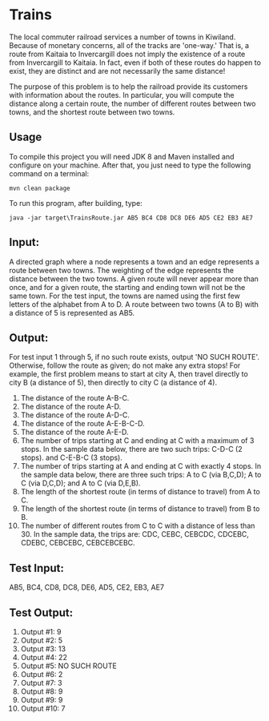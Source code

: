 # Trains

The local commuter railroad services a number of towns in Kiwiland.  Because of monetary concerns, all of the tracks are 'one-way.'  That is, a route from Kaitaia to Invercargill does not imply the existence of a route from Invercargill to Kaitaia.  In fact, even if both of these routes do happen to exist, they are distinct and are not necessarily the same distance!

The purpose of this problem is to help the railroad provide its customers with information about the routes.  In particular, you will compute the distance along a certain route, the number of different routes between two towns, and the shortest route between two towns.

 
## Usage

To compile this project you will need JDK 8 and Maven installed and configure on your machine. After that, you just need to type the following command on a terminal:

```
mvn clean package
```

To run this program, after building, type:

```
java -jar target\TrainsRoute.jar AB5 BC4 CD8 DC8 DE6 AD5 CE2 EB3 AE7
```

## Input:

A directed graph where a node represents a town and an edge represents a route between two towns.  The weighting of the edge represents the distance between the two towns.  A given route will never appear more than once, and for a given route, the starting and ending town will not be the same town. For the test input, the towns are named using the first few letters of the alphabet from A to D.  A route between two towns (A to B) with a distance of 5 is represented as AB5.

 

## Output: 

For test input 1 through 5, if no such route exists, output 'NO SUCH ROUTE'.  Otherwise, follow the route as given; do not make any extra stops!  For example, the first problem means to start at city A, then travel directly to city B (a distance of 5), then directly to city C (a distance of 4).

1. The distance of the route A-B-C.
1. The distance of the route A-D.
1. The distance of the route A-D-C.
1. The distance of the route A-E-B-C-D.
1. The distance of the route A-E-D.
1. The number of trips starting at C and ending at C with a maximum of 3 stops.  In the sample data below, there are two such trips: C-D-C (2 stops). and C-E-B-C (3 stops).
1. The number of trips starting at A and ending at C with exactly 4 stops.  In the sample data below, there are three such trips: A to C (via B,C,D); A to C (via D,C,D); and A to C (via D,E,B).
1. The length of the shortest route (in terms of distance to travel) from A to C.
1. The length of the shortest route (in terms of distance to travel) from B to B.
1. The number of different routes from C to C with a distance of less than 30.  In the sample data, the trips are: CDC, CEBC, CEBCDC, CDCEBC, CDEBC, CEBCEBC, CEBCEBCEBC.

## Test Input:

AB5, BC4, CD8, DC8, DE6, AD5, CE2, EB3, AE7

 

## Test Output:

1. Output #1: 9
1. Output #2: 5
1. Output #3: 13
1. Output #4: 22
1. Output #5: NO SUCH ROUTE
1. Output #6: 2
1. Output #7: 3
1. Output #8: 9
1. Output #9: 9
1. Output #10: 7
